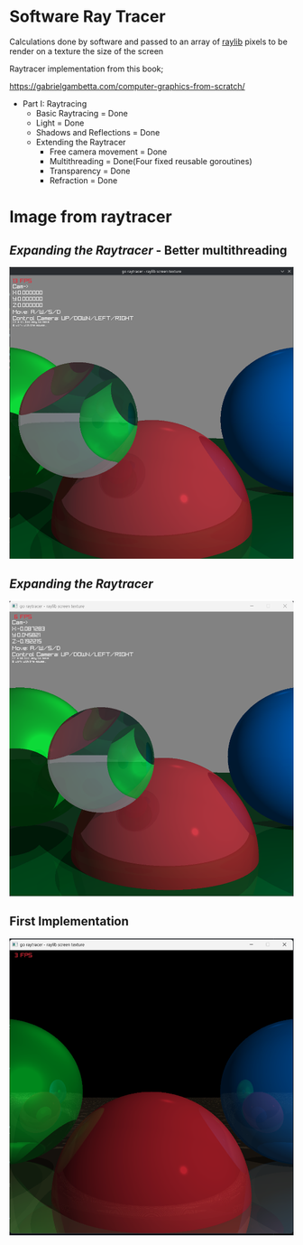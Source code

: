 # Software Ray Tracer

Calculations done by software and passed to an array of [raylib](https://github.com/gen2brain/raylib-go) pixels to be render on a texture the size of the screen

Raytracer implementation from this book;

https://gabrielgambetta.com/computer-graphics-from-scratch/

-   Part I: Raytracing
    -   Basic Raytracing = Done
    -   Light = Done
    -   Shadows and Reflections = Done
    -   Extending the Raytracer
        -   Free camera movement = Done
        -   Multithreading = Done(Four fixed reusable goroutines)
        -   Transparency = Done
        -   Refraction = Done

# Image from raytracer

## _Expanding the Raytracer_ - Better multithreading

![Frame, framerate and tips](/img3.png?raw=true 'Frame, framerate and tips')

## _Expanding the Raytracer_

![Frame, framerate and tips](/img2.png?raw=true 'Frame, framerate and tips')

## First Implementation

![Frame and framerate](/img.png?raw=true 'Frame and framerate')
